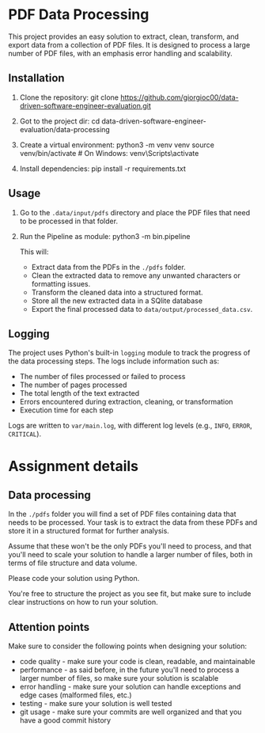 # PDF Data Processing

This project provides an easy solution to extract, clean, transform, and export data from a collection of PDF files.
It is designed to process a large number of PDF files,
with an emphasis error handling and scalability.


Installation
------------
1. Clone the repository:
   git clone https://github.com/giorgioc00/data-driven-software-engineer-evaluation.git
2. Got to the project dir: cd data-driven-software-engineer-evaluation/data-processing

3. Create a virtual environment:
   python3 -m venv venv
   source venv/bin/activate  # On Windows: venv\Scripts\activate

4. Install dependencies:
   pip install -r requirements.txt

Usage
-----
1. Go to the `.data/input/pdfs` directory
   and place the PDF files that need to be processed in that folder.

2. Run the Pipeline as module:
   python3 -m bin.pipeline

   This will:
   - Extract data from the PDFs in the `./pdfs` folder.
   - Clean the extracted data to remove any unwanted characters or formatting issues.
   - Transform the cleaned data into a structured format.
   - Store all the new extracted data in a SQlite database
   - Export the final processed data to `data/output/processed_data.csv`.

Logging
-------
The project uses Python's built-in `logging` module to track the progress of the data processing steps. The logs include information such as:
- The number of files processed or failed to process
- The number of pages processed
- The total length of the text extracted
- Errors encountered during extraction, cleaning, or transformation
- Execution time for each step

Logs are written to `var/main.log`, with different log levels (e.g., `INFO`, `ERROR`, `CRITICAL`).
   


# Assignment details

## Data processing

In the `./pdfs` folder you will find a set of PDF files containing data that needs to be processed.
Your task is to extract the data from these PDFs and store it in a structured format for further analysis.

Assume that these won't be the only PDFs you'll need to process, and that you'll need to scale your solution to handle a larger number of files, both in 
terms of file structure and data volume.

Please code your solution using Python.

You're free to structure the project as you see fit, but make sure to include clear instructions on how to run your solution.

## Attention points

Make sure to consider the following points when designing your solution:
* code quality - make sure your code is clean, readable, and maintainable
* performance - as said before, in the future you'll need to process a larger number of files, so make sure your solution is scalable
* error handling - make sure your solution can handle exceptions and edge cases (malformed files, etc.)
* testing - make sure your solution is well tested
* git usage - make sure your commits are well organized and that you have a good commit history
